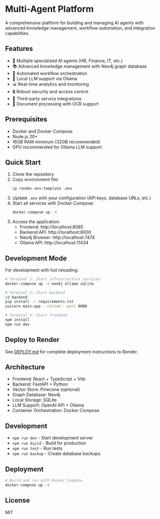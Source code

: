 # Multi-Agent Platform

A comprehensive platform for building and managing AI agents with advanced knowledge management, workflow automation, and integration capabilities.

## Features

- 🤖 Multiple specialized AI agents (HR, Finance, IT, etc.)
- 📚 Advanced knowledge management with Neo4j graph database
- 🔄 Automated workflow orchestration
- 🧠 Local LLM support via Ollama
- 📊 Real-time analytics and monitoring
- 🔒 Robust security and access control
- 🔌 Third-party service integrations
- 📝 Document processing with OCR support

## Prerequisites

- Docker and Docker Compose
- Node.js 20+
- 16GB RAM minimum (32GB recommended)
- GPU recommended for Ollama LLM support

## Quick Start

1. Clone the repository
2. Copy environment file:
   ```bash
   cp render.env.template .env
   ```
3. Update `.env` with your configuration (API keys, database URLs, etc.)
4. Start all services with Docker Compose:
   ```bash
   docker-compose up -d
   ```
5. Access the application:
   - Frontend: http://localhost:8085
   - Backend API: http://localhost:8000
   - Neo4j Browser: http://localhost:7474
   - Ollama API: http://localhost:11434

## Development Mode

For development with hot reloading:

```bash
# Terminal 1: Start infrastructure services
docker-compose up -d neo4j ollama sqlite

# Terminal 2: Start backend
cd backend
pip install -r requirements.txt
uvicorn main:app --reload --port 8000

# Terminal 3: Start frontend
npm install
npm run dev
```

## Deploy to Render

See [DEPLOY.md](./DEPLOY.md) for complete deployment instructions to Render.

## Architecture

- Frontend: React + TypeScript + Vite
- Backend: FastAPI + Python
- Vector Store: Pinecone (optional)
- Graph Database: Neo4j
- Local Storage: SQLite
- LLM Support: OpenAI API + Ollama
- Container Orchestration: Docker Compose

## Development

- `npm run dev` - Start development server
- `npm run build` - Build for production
- `npm run test` - Run tests
- `npm run backup` - Create database backups

## Deployment

```bash
# Build and run with Docker Compose
docker-compose up -d
```

## License

MIT